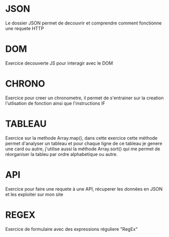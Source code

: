 # JSON
Le dossier JSON permet de decouvrir et comprendre comment fonctionne une requete HTTP

# DOM
Exercice decouverte JS pour interagir avec le DOM

# CHRONO
Exercice pour creer un chronometre, il permet de s'entrainer sur la creation l'utlisation de fonction ainsi que l'instructions IF

# TABLEAU
Exercice sur la methode Array.map(), dans cette exercice cette méthode permet d'analyser un tableau et pour chaque ligne de ce tableau je genere une card ou autre, j'utilise aussi la méthode Array.sort() qui me permet de réorganiser la tableu par ordre alphabetique ou autre.

# API
Exercice pour faire une requete à une API, récuperer les données en JSON et les exploiter sur mon site

# REGEX
Exercice de formulaire avec des expressions réguliere "RegEx"
